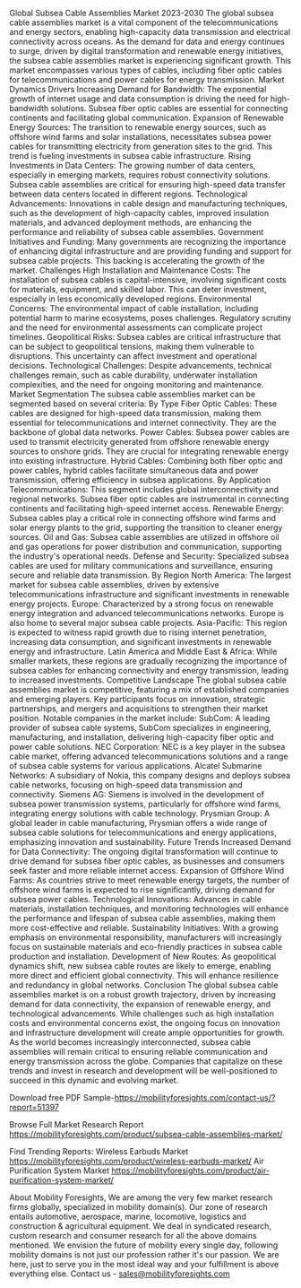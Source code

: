 Global Subsea Cable Assemblies Market 2023-2030
The global subsea cable assemblies market is a vital component of the telecommunications and energy sectors, enabling high-capacity data transmission and electrical connectivity across oceans. As the demand for data and energy continues to surge, driven by digital transformation and renewable energy initiatives, the subsea cable assemblies market is experiencing significant growth. This market encompasses various types of cables, including fiber optic cables for telecommunications and power cables for energy transmission.
Market Dynamics
Drivers
Increasing Demand for Bandwidth: The exponential growth of internet usage and data consumption is driving the need for high-bandwidth solutions. Subsea fiber optic cables are essential for connecting continents and facilitating global communication.
Expansion of Renewable Energy Sources: The transition to renewable energy sources, such as offshore wind farms and solar installations, necessitates subsea power cables for transmitting electricity from generation sites to the grid. This trend is fueling investments in subsea cable infrastructure.
Rising Investments in Data Centers: The growing number of data centers, especially in emerging markets, requires robust connectivity solutions. Subsea cable assemblies are critical for ensuring high-speed data transfer between data centers located in different regions.
Technological Advancements: Innovations in cable design and manufacturing techniques, such as the development of high-capacity cables, improved insulation materials, and advanced deployment methods, are enhancing the performance and reliability of subsea cable assemblies.
Government Initiatives and Funding: Many governments are recognizing the importance of enhancing digital infrastructure and are providing funding and support for subsea cable projects. This backing is accelerating the growth of the market.
Challenges
High Installation and Maintenance Costs: The installation of subsea cables is capital-intensive, involving significant costs for materials, equipment, and skilled labor. This can deter investment, especially in less economically developed regions.
Environmental Concerns: The environmental impact of cable installation, including potential harm to marine ecosystems, poses challenges. Regulatory scrutiny and the need for environmental assessments can complicate project timelines.
Geopolitical Risks: Subsea cables are critical infrastructure that can be subject to geopolitical tensions, making them vulnerable to disruptions. This uncertainty can affect investment and operational decisions.
Technological Challenges: Despite advancements, technical challenges remain, such as cable durability, underwater installation complexities, and the need for ongoing monitoring and maintenance.
Market Segmentation
The subsea cable assemblies market can be segmented based on several criteria:
By Type
Fiber Optic Cables: These cables are designed for high-speed data transmission, making them essential for telecommunications and internet connectivity. They are the backbone of global data networks.
Power Cables: Subsea power cables are used to transmit electricity generated from offshore renewable energy sources to onshore grids. They are crucial for integrating renewable energy into existing infrastructure.
Hybrid Cables: Combining both fiber optic and power cables, hybrid cables facilitate simultaneous data and power transmission, offering efficiency in subsea applications.
By Application
Telecommunications: This segment includes global interconnectivity and regional networks. Subsea fiber optic cables are instrumental in connecting continents and facilitating high-speed internet access.
Renewable Energy: Subsea cables play a critical role in connecting offshore wind farms and solar energy plants to the grid, supporting the transition to cleaner energy sources.
Oil and Gas: Subsea cable assemblies are utilized in offshore oil and gas operations for power distribution and communication, supporting the industry's operational needs.
Defense and Security: Specialized subsea cables are used for military communications and surveillance, ensuring secure and reliable data transmission.
By Region
North America: The largest market for subsea cable assemblies, driven by extensive telecommunications infrastructure and significant investments in renewable energy projects.
Europe: Characterized by a strong focus on renewable energy integration and advanced telecommunications networks. Europe is also home to several major subsea cable projects.
Asia-Pacific: This region is expected to witness rapid growth due to rising internet penetration, increasing data consumption, and significant investments in renewable energy and infrastructure.
Latin America and Middle East & Africa: While smaller markets, these regions are gradually recognizing the importance of subsea cables for enhancing connectivity and energy transmission, leading to increased investments.
Competitive Landscape
The global subsea cable assemblies market is competitive, featuring a mix of established companies and emerging players. Key participants focus on innovation, strategic partnerships, and mergers and acquisitions to strengthen their market position. Notable companies in the market include:
SubCom: A leading provider of subsea cable systems, SubCom specializes in engineering, manufacturing, and installation, delivering high-capacity fiber optic and power cable solutions.
NEC Corporation: NEC is a key player in the subsea cable market, offering advanced telecommunications solutions and a range of subsea cable systems for various applications.
Alcatel Submarine Networks: A subsidiary of Nokia, this company designs and deploys subsea cable networks, focusing on high-speed data transmission and connectivity.
Siemens AG: Siemens is involved in the development of subsea power transmission systems, particularly for offshore wind farms, integrating energy solutions with cable technology.
Prysmian Group: A global leader in cable manufacturing, Prysmian offers a wide range of subsea cable solutions for telecommunications and energy applications, emphasizing innovation and sustainability.
Future Trends
Increased Demand for Data Connectivity: The ongoing digital transformation will continue to drive demand for subsea fiber optic cables, as businesses and consumers seek faster and more reliable internet access.
Expansion of Offshore Wind Farms: As countries strive to meet renewable energy targets, the number of offshore wind farms is expected to rise significantly, driving demand for subsea power cables.
Technological Innovations: Advances in cable materials, installation techniques, and monitoring technologies will enhance the performance and lifespan of subsea cable assemblies, making them more cost-effective and reliable.
Sustainability Initiatives: With a growing emphasis on environmental responsibility, manufacturers will increasingly focus on sustainable materials and eco-friendly practices in subsea cable production and installation.
Development of New Routes: As geopolitical dynamics shift, new subsea cable routes are likely to emerge, enabling more direct and efficient global connectivity. This will enhance resilience and redundancy in global networks.
Conclusion
The global subsea cable assemblies market is on a robust growth trajectory, driven by increasing demand for data connectivity, the expansion of renewable energy, and technological advancements. While challenges such as high installation costs and environmental concerns exist, the ongoing focus on innovation and infrastructure development will create ample opportunities for growth. As the world becomes increasingly interconnected, subsea cable assemblies will remain critical to ensuring reliable communication and energy transmission across the globe. Companies that capitalize on these trends and invest in research and development will be well-positioned to succeed in this dynamic and evolving market.

Download free PDF Sample-https://mobilityforesights.com/contact-us/?report=51397


Browse Full Market Research Report 
https://mobilityforesights.com/product/subsea-cable-assemblies-market/

Find Trending Reports:
Wireless Earbuds Market
https://mobilityforesights.com/product/wireless-earbuds-market/
Air Purification System Market
https://mobilityforesights.com/product/air-purification-system-market/



About Mobility Foresights,
We are among the very few market research firms globally, specialized in mobility domain(s). Our zone of research entails automotive, aerospace, marine, locomotive, logistics and construction & agricultural equipment. We deal in syndicated research, custom research and consumer research for all the above domains mentioned.
We envision the future of mobility every single day, following mobility domains is not just our profession rather it's our passion. We are here, just to serve you in the most ideal way and your fulfillment is above everything else. Contact us -  sales@mobilityforesights.com 


